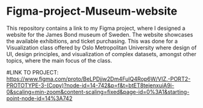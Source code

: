 # Figma-project-Museum-website

This repository contains a link to my Figma project, where I designed a website for the James Bond museum of Sweden. 
The website showcases the available exhibitions, and ticket purchasing. This was done for a Visualization class offered by 
Oslo Metropolitan University where design of UI, design principles, and visualization of complex datasets, amongst other 
topics, where the main focus of the class.

#LINK TO PROJECT: https://www.figma.com/proto/BeLPDjjw2Dm4FulQ4Rop6W/VIZ.-PORT2-PROTOTYPE-3-(Copy)?node-id=14-742&p=f&t=btET8tejenxuiA9i-0&scaling=min-zoom&content-scaling=fixed&page-id=0%3A1&starting-point-node-id=14%3A742 
